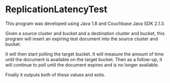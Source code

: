 # ReplicationLatencyTest

This program was developed using Java 1.8 and Couchbase Java SDK 2.1.3.

Given a source cluster and bucket and a destination cluster and bucket, this program will insert an expiring test document into the source cluster and bucket.

It will then start polling the target bucket.  It will measure the amount of time until the document is available on the target bucket.  Then as a follow-up, it will continue to poll until the document expires and is no longer available.

Finally it outputs both of these values and exits.
